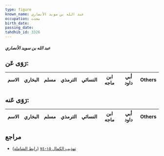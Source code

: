 ```yaml
---
type: figure
known_name: عبد الله بن سويد الأنصاري
occupation: محدث
birth_date:
passing_date:
tahdhib_id: 3326
---
```

##### عبد الله بن سويد الأنصاري

## رَوَى عَن:
| الاسم | البخاري | مسلم | الترمذي | النسائي | ابن ماجه | أبي داود | Others |
| ----- | ------- | ---- | ------- | ------- | -------- | -------- | ------ |
## رَوَى عَنه:
| الاسم | البخاري | مسلم | الترمذي | النسائي | ابن ماجه | أبي داود | Others |
| ----- | ------- | ---- | ------- | ------- | -------- | -------- | ------ |
## مراجع
- [تهذيب الكمال ١٥-٧٤](obsidian://open?vault=Tahdhib-al-Kamal&file=Figures/٣٣٢٦-عبد%20الله%20بن%20سويد%20الأنصاري) ([رابط الشاملة](https://shamela.ws/book/3722/7558))